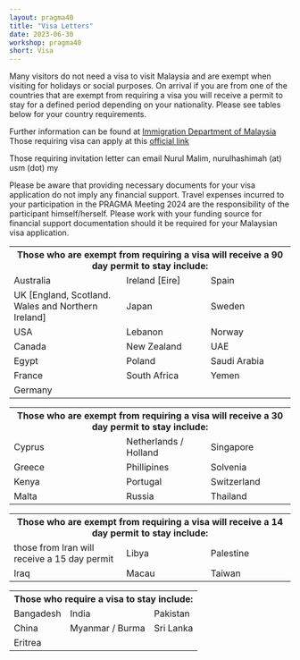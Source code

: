 ```yaml
---
layout: pragma40
title: "Visa Letters"
date: 2023-06-30
workshop: pragma40
short: Visa
---
```


Many visitors do not need a visa to visit Malaysia and are exempt when
visiting for holidays or social purposes. On arrival if you are from one of
the countries that are exempt from requiring a visa you will receive a permit
to stay for a defined period depending on your nationality.
Please see tables below for your country requirements.

Further information can be found at [Immigration Department of
Malaysia](http://www.imi.gov.my/index.php/en/entry-requirements-into-malaysia.html)
Those requiring visa can apply at this [official link](https://www.windowmalaysia.my/evisa/evisa.jsp)

Those requiring invitation letter can email Nurul Malim, nurulhashimah (at) usm (dot) my

Please be aware that providing necessary documents for your visa application
do not imply any financial support. Travel expenses incurred to your
participation in the PRAGMA Meeting 2024 are the responsibility of the
participant himself/herself. Please work with your funding source for
financial support documentation should it be required for your Malaysian visa application.

<table class="visa">
<tr>
  <th colspan="3">Those who are exempt from requiring a visa will receive a 90 day permit to stay include:
  </th>
</tr>
<tr>
  <td width="40%">Australia</td>
  <td width="30%">Ireland [Eire]</td>
  <td>Spain</td>
</tr>
<tr>
  <td>UK [England, Scotland. Wales and Northern Ireland]</td>
  <td>Japan</td>
  <td>Sweden</td>
</tr>
<tr>
  <td>USA</td>
  <td>Lebanon</td>
  <td>Norway</td>
</tr>
<tr>
  <td>Canada</td>
  <td>New Zealand</td>
  <td>UAE</td>
</tr>
<tr>
  <td>Egypt</td>
  <td>Poland</td>
  <td>Saudi Arabia</td>
</tr>
<tr>
  <td>France</td>
  <td>South Africa</td>
  <td>Yemen</td>
</tr>
<tr>
  <td>Germany</td>
  <td> </td>
  <td> </td>
</tr>
</table>

<table class="visa">
<tr>
  <th colspan="3">Those who are exempt from requiring a visa will receive a 30 day permit to stay include:
  </th>
</tr>
<tr> 
  <td width="40%">Cyprus</td>
  <td width="30%">Netherlands / Holland</td>
  <td>Singapore</td>
</tr>
<tr>
  <td>Greece</td>
  <td>Phillipines</td>
  <td>Solvenia</td>
</tr>
<tr>
  <td>Kenya </td>
  <td>Portugal</td>
  <td>Switzerland</td>
</tr>
<tr>
  <td>Malta</td>
  <td>Russia</td>
  <td>Thailand</td>
</tr>
</table>

<table class="visa">
<tr>
  <th colspan="3">Those who are exempt from requiring a visa will receive a 14 day permit to stay include:
  </th>
</tr>
<tr>
  <td width="40%">those from Iran will receive a 15 day permit</td>
  <td width="30%">Libya </td>
  <td>Palestine</td>
</tr>
<tr>
  <td>Iraq</td>
  <td>Macau</td>
  <td>Taiwan</td>
</tr>
</table>

<table class="visa">
<tr>
  <th colspan="3" font="red">Those who require a visa to stay include: 
  </th>
</tr>
<tr>
  <td>Bangadesh</td>
  <td>India</td>
  <td>Pakistan</td>
</tr>
<tr>
  <td>China</td>
  <td>Myanmar / Burma</td>
  <td>Sri Lanka</td>
</tr>
<tr>
  <td>Eritrea  </td>
  <td></td>
  <td></td>
</tr>
</table>


